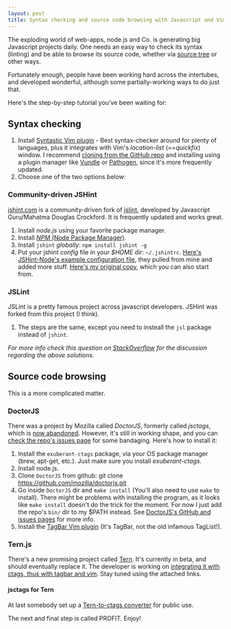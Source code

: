 ```yaml
---
layout: post
title: Syntax checking and source code browsing with Javascript and Vim
---
```


The exploding world of web-apps, node.js and Co. is generating big Javascript projects daily. One needs an easy way to check its syntax (linting) and be able to browse its source code, whether via [source tree][tagbar] or other ways.

Fortunately enough, people have been working hard across the intertubes, and developed wonderful, although some partially-working ways to do just that.

Here's the step-by-step tutorial you've been waiting for:

## Syntax checking

 1. Install [Syntastic Vim plugin][syntastic] - Best syntax-checker around for plenty of languages, plus it integrates with Vim's *location-list* (==*quickfix*) window. I recommend [cloning from the GitHub repo][syntastic-github] and installing using a plugin manager like [Vundle][vundle] or [Pathogen][pathogen], since it's more frequently updated.
 2. Choose one of the two options below:

### Community-driven JSHint

[jshint.com][jshint] is a community-driven fork of [jslint][jslint], developed by Javascript Guru/Mahatma Douglas Crockford. It is frequently updated and works great.

 1. Install *node.js* using your favorite package manager.
 2. Install [*NPM* (Node Package Manager)][npm].
 3. Install `jshint` *globally*: `npm install jshint -g`
 4. Put your jshint *config* file in your *$HOME* dir: `~/.jshintrc`. [Here's JSHint-Node's example configuration file][jshint-config], they pulled from mine and added more stuff. [Here's my original copy][my-config], which you can also start from.

### JSLint

JSLint is a pretty famous project across javascript developers. JSHint was forked from this project (I think).

1. The steps are the same, except you need to insteall the `jsl` package instead of `jshint`.

*For more info check this question on [StackOverflow][stack-syntax] for the discussion regarding the above solutions.*

## Source code browsing

This is a more complicated matter.

### DoctorJS

There was a project by Mozilla called *DoctorJS*, formerly called *jsctags*, which is [now abandoned][dead]. However, it's still in working shape, and you can [check the repo's issues page][issues] for some bandaging. Here's how to install it:

1. Install the `exuberant-ctags` package, via your OS package manager (brew, apt-get, etc.). Just make sure you install *exuberant-ctags*.
2. Install node.js.
3. Clone `DoctorJS` from github: git clone https://github.com/mozilla/doctorjs.git
4. Go inside `DoctorJS` dir and `make install` (You'll also need to use `make` to install). There might be problems with installing the program, as it looks like `make install` doesn't do the trick for the moment. For now I just add the repo's `bin/` dir to my $PATH instead. See [DoctorJS's GitHub and issues pages][issues] for more info.
5. Install the [TagBar Vim plugin][tagbar] (It's TagBar, not the old infamous TagList!).

### Tern.js

There's a new promising project called [Tern][tern]. It's currently in beta, and should eventually replace it. The developer is working on [integrating it with ctags, thus with tagbar and vim][tern-vim]. Stay tuned using the attached links.

#### jsctags for Tern

At last somebody set up a [Tern-to-ctags converter][tern-jsctags] for public use.

The next and final step is called PROFIT. Enjoy!


  [syntastic]: http://www.vim.org/scripts/script.php?script_id=2736
  [syntastic-github]: https://github.com/scrooloose/syntastic/
  [vundle]: https://github.com/gmarik/vundle
  [pathogen]: http://www.vim.org/scripts/script.php?script_id=2332
  [jshint]: http://jshint.com
  [npm]: http://npmjs.org
  [my-config]: https://github.com/oryband/dotfiles/blob/master/jshintrc
  [jshint-config]: https://github.com/jshint/jshint/blob/master/examples/.jshintrc
  [tagbar]: http://majutsushi.github.io/tagbar/
  [jslint]: http://www.jslint.com/
  [dead]: https://groups.google.com/forum/?fromgroups=#!topic/js-tools/tZ-1jDYxGZk
  [issues]: https://github.com/mozilla/doctorjs/issues
  [stack-syntax]: http://stackoverflow.com/questions/473478/vim-jslint/5893447#5893447
  [stack-source]: http://stackoverflow.com/questions/4777366/recommended-vim-plugins-for-javascript-coding/5893600#5893600
  [tern]: http://ternjs.net/
  [tern-vim]: https://github.com/marijnh/tern_for_vim
  [tern-jsctags]: https://github.com/ramitos/jsctags
